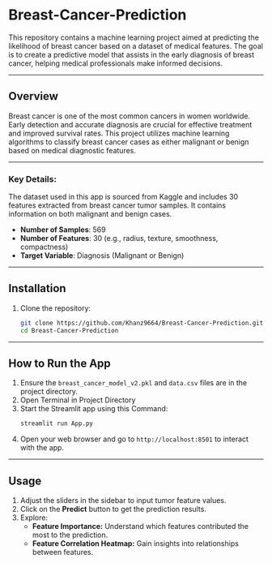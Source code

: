 
# Breast-Cancer-Prediction

This repository contains a machine learning project aimed at predicting the likelihood of breast cancer based on a dataset of medical features. The goal is to create a predictive model that assists in the early diagnosis of breast cancer, helping medical professionals make informed decisions.

---

## Overview
Breast cancer is one of the most common cancers in women worldwide. Early detection and accurate diagnosis are crucial for effective treatment and improved survival rates. This project utilizes machine learning algorithms to classify breast cancer cases as either malignant or benign based on medical diagnostic features.

---

### Key Details:
The dataset used in this app is sourced from Kaggle and includes 30 features extracted from breast cancer tumor samples. It contains information on both malignant and benign cases.
- **Number of Samples**: 569
- **Number of Features**: 30 (e.g., radius, texture, smoothness, compactness)
- **Target Variable**: Diagnosis (Malignant or Benign)

---

## Installation
1. Clone the repository:
   ```bash
   git clone https://github.com/Khanz9664/Breast-Cancer-Prediction.git
   cd Breast-Cancer-Prediction

---

## How to Run the App
1. Ensure the `breast_cancer_model_v2.pkl` and `data.csv` files are in the project directory.
2. Open Terminal in Project Directory
3. Start the Streamlit app using this Command:
   ```bash
   streamlit run App.py
   ```
4. Open your web browser and go to `http://localhost:8501` to interact with the app.

---

## Usage
1. Adjust the sliders in the sidebar to input tumor feature values.
2. Click on the **Predict** button to get the prediction results.
3. Explore:
   - **Feature Importance:** Understand which features contributed the most to the prediction.
   - **Feature Correlation Heatmap:** Gain insights into relationships between features.
